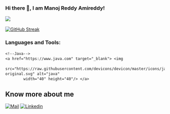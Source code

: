 ### Hi there 👋, I am Manoj Reddy Amireddy!
![](https://komarev.com/ghpvc/?username=amireddym)

[![GitHub Streak](https://github-readme-streak-stats.herokuapp.com/?user=amireddym)](https://git.io/streak-stats)

<h3 align="left">Languages and Tools:</h3>
<p align="left"> 

    <!--Java-->
    <a href="https://www.java.com" target="_blank"> <img
            src="https://raw.githubusercontent.com/devicons/devicon/master/icons/java/java-original.svg" alt="java"
            width="40" height="40"/> </a>
</p>

## Know more about me 
[![Mail](https://img.shields.io/badge/-Say%20Hi!-black?style=for-the-badge&logo=gmail)](mailto:manojreddydeveloper@gmail.com)
[![Linkedin](https://img.shields.io/badge/-LinkedIn-black?style=for-the-badge&logo=Linkedin)](https://www.linkedin.com/in/manojreddyamireddy/)


<!--
**amireddym/amireddym** is a ✨ _special_ ✨ repository because its `README.md` (this file) appears on your GitHub profile.

Here are some ideas to get you started:

- 🔭 I’m currently working on ...
- 🌱 I’m currently learning ...
- 👯 I’m looking to collaborate on ...
- 🤔 I’m looking for help with ...
- 💬 Ask me about ...
- 📫 How to reach me: ...
- 😄 Pronouns: ...
- ⚡ Fun fact: ...
-->
